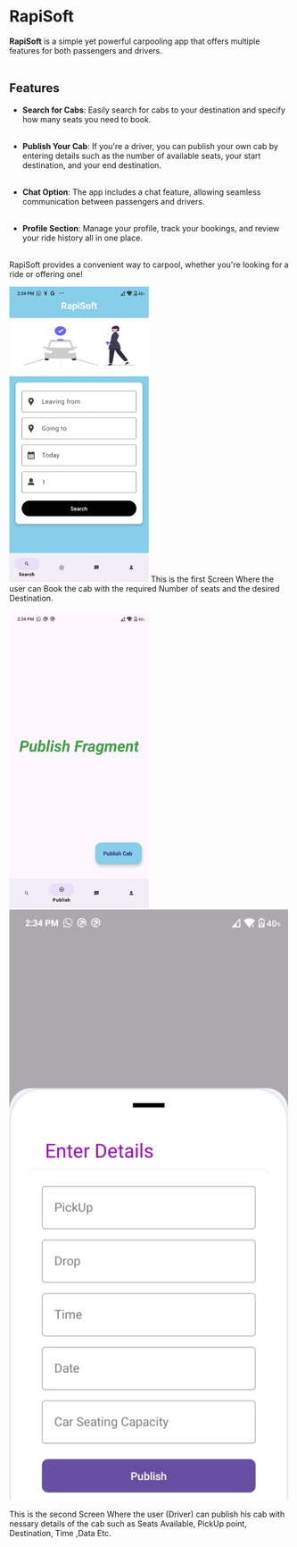 

# RapiSoft

**RapiSoft** is a simple yet powerful carpooling app that offers multiple features for both passengers and drivers. <br><br>

## Features

- **Search for Cabs**: Easily search for cabs to your destination and specify how many seats you need to book. <br><br>
  
- **Publish Your Cab**: If you're a driver, you can publish your own cab by entering details such as the number of available seats, your start destination, and your end destination. <br><br>
  
- **Chat Option**: The app includes a chat feature, allowing seamless communication between passengers and drivers. <br><br>
  
- **Profile Section**: Manage your profile, track your bookings, and review your ride history all in one place. <br><br>

RapiSoft provides a convenient way to carpool, whether you're looking for a ride or offering one!

<img src="./rapisoftScreen1.jpg" alt="RapiSoft Screenshot" width="250">
This is the first Screen Where the user can Book the cab with the required Number of seats and the desired Destination.<br><br>
<img src="./rapisoftScreen2.jpg" alt="RapiSoft Screenshot 2" width="250">
<img src="./RapisoftScreen3.jpg" alt="RapiSoft Screenshot 3" width="500">

This is the second Screen Where the user (Driver) can publish his cab with nessary details of the cab such as Seats Available, PickUp point, Destination, Time ,Data Etc.<br><br>


